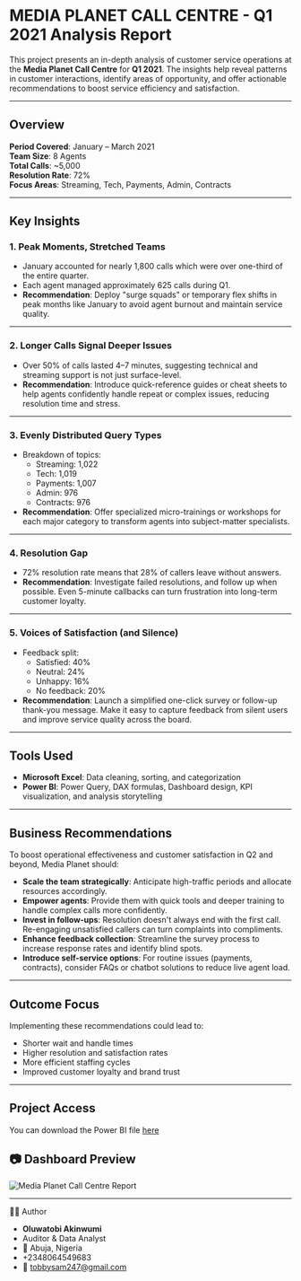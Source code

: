 # MEDIA PLANET CALL CENTRE - Q1 2021 Analysis Report

This project presents an in-depth analysis of customer service operations at the **Media Planet Call Centre** for **Q1 2021**. The insights help reveal patterns in customer interactions, identify areas of opportunity, and offer actionable recommendations to boost service efficiency and satisfaction.

---

## Overview

 **Period Covered**: January – March 2021  
 **Team Size**: 8 Agents  
 **Total Calls**: ~5,000  
 **Resolution Rate**: 72%  
 **Focus Areas**: Streaming, Tech, Payments, Admin, Contracts  

---

## Key Insights

### 1. **Peak Moments, Stretched Teams**
- January accounted for nearly 1,800 calls which were over one-third of the entire quarter.
- Each agent managed approximately 625 calls during Q1.
- **Recommendation**: Deploy "surge squads" or temporary flex shifts in peak months like January to avoid agent burnout and maintain service quality.

---

### 2. **Longer Calls Signal Deeper Issues**
- Over 50% of calls lasted 4–7 minutes, suggesting technical and streaming support is not just surface-level.
- **Recommendation**: Introduce quick-reference guides or cheat sheets to help agents confidently handle repeat or complex issues, reducing resolution time and stress.

---

### 3. **Evenly Distributed Query Types**
- Breakdown of topics:  
  - Streaming: 1,022  
  - Tech: 1,019  
  - Payments: 1,007  
  - Admin: 976  
  - Contracts: 976  
-  **Recommendation**: Offer specialized micro-trainings or workshops for each major category to transform agents into subject-matter specialists.

---

### 4. **Resolution Gap**
- 72% resolution rate means that 28% of callers leave without answers.
-  **Recommendation**: Investigate failed resolutions, and follow up when possible. Even 5-minute callbacks can turn frustration into long-term customer loyalty.

---

### 5. **Voices of Satisfaction (and Silence)**
- Feedback split:  
  - Satisfied: 40%  
  - Neutral: 24%  
  - Unhappy: 16%  
  - No feedback: 20%  
- **Recommendation**: Launch a simplified one-click survey or follow-up thank-you message. Make it easy to capture feedback from silent users and improve service quality across the board.

---

## Tools Used

- **Microsoft Excel**: Data cleaning, sorting, and categorization  
- **Power BI**: Power Query, DAX formulas, Dashboard design, KPI visualization, and analysis storytelling

---

## Business Recommendations

To boost operational effectiveness and customer satisfaction in Q2 and beyond, Media Planet should:

- **Scale the team strategically**: Anticipate high-traffic periods and allocate resources accordingly.
- **Empower agents**: Provide them with quick tools and deeper training to handle complex calls more confidently.
- **Invest in follow-ups**: Resolution doesn't always end with the first call. Re-engaging unsatisfied callers can turn complaints into compliments.
- **Enhance feedback collection**: Streamline the survey process to increase response rates and identify blind spots.
- **Introduce self-service options**: For routine issues (payments, contracts), consider FAQs or chatbot solutions to reduce live agent load.

---

## Outcome Focus

Implementing these recommendations could lead to:
- Shorter wait and handle times  
- Higher resolution and satisfaction rates  
- More efficient staffing cycles  
- Improved customer loyalty and brand trust

---
## Project Access

You can download the Power BI file [here](https://app.powerbi.com/links/zyXhCcVzvW?ctid=e1382191-cd3f-4dd9-a1c3-0ceb4f0065f1&pbi_source=linkShare)

## 📷 Dashboard Preview

![Media Planet Call Centre Report](https://github.com/user-attachments/assets/23fc0267-e2d3-4e66-ab05-5e904e245d01)


---
🙋‍♂️ Author
-  **Oluwatobi Akinwumi**
-  Auditor & Data Analyst
- 📍 Abuja, Nigeria
-  +2348064549683
-  📧 tobbysam247@gmail.com
